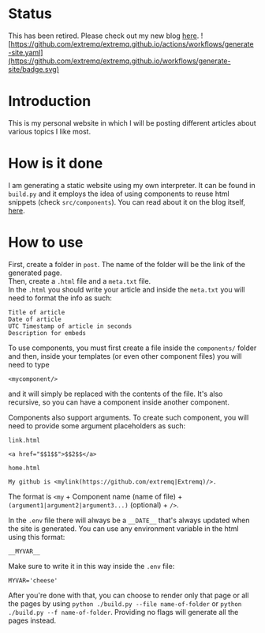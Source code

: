 # Status
This has been retired. Please check out my new blog [here](https://github.com/extremq/blog).
![https://github.com/extremq/extremq.github.io/actions/workflows/generate-site.yaml](https://github.com/extremq/extremq.github.io/workflows/generate-site/badge.svg)
# Introduction
This is my personal website in which I will be posting different articles about various topics I like most. 
# How is it done
I am generating a static website using my own interpreter. It can be found in `build.py` and it employs the idea of using components to reuse html snippets (check `src/components`). You can read about it on the blog itself, [here](https://extremq.github.io/view/how-i-built-this-site.html).
# How to use
First, create a folder in `post`. The name of the folder will be the link of the generated page.  
Then, create a `.html` file and a `meta.txt` file.  
In the `.html` you should write your article and inside the `meta.txt` you will need to format the info as such:
```
Title of article
Date of article
UTC Timestamp of article in seconds
Description for embeds
```
To use components, you must first create a file inside the `components/` folder and then, inside your templates (or even other component files) you will need to type
```
<mycomponent/>
```
and it will simply be replaced with the contents of the file. It's also recursive, so you can have a component inside another component.

Components also support arguments. To create such component, you will need to provide some argument placeholders as such:

`link.html`
```
<a href="$$1$$">$$2$$</a>
```
`home.html`
``` 
My github is <mylink(https://github.com/extremq|Extremq)/>.
```
The format is `<my` + Component name (name of file) + `(argument1|argument2|argument3...)` (optional) + `/>`.

In the `.env` file there will always be a `__DATE__` that's always updated when the site is generated. You can use any environment variable in the html using this format:
```
__MYVAR__
```  
Make sure to write it in this way inside the `.env` file:
```
MYVAR='cheese'
```
After you're done with that, you can choose to render only that page or all the pages by using `python ./build.py --file name-of-folder` or `python ./build.py --f name-of-folder`. Providing no flags will generate all the pages instead.
